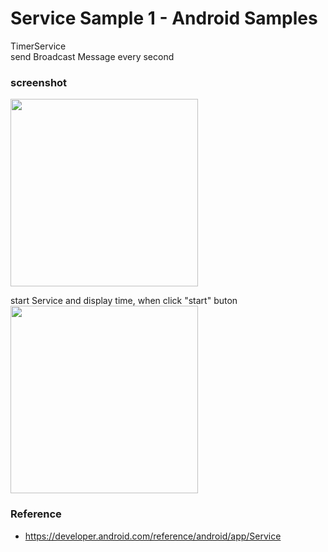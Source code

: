 Service Sample 1 - Android Samples
===============

TimerService <br/>
send Broadcast Message every second <br/>

### screenshot <br/>
<image src="https://raw.githubusercontent.com/ohwada/Android_Samples/master/ServiceSample1/screenshot/screenshot_service_main.png" width="300" /><br/>

start Service and display time, when click "start" buton <br/>
<image src="https://raw.githubusercontent.com/ohwada/Android_Samples/master/ServiceSample1/screenshot/screenshot_service_timer.png" width="300" /><br/>

### Reference <br/>
* https://developer.android.com/reference/android/app/Service <br/>
